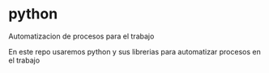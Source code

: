 # python
Automatizacion de procesos para el trabajo

En este repo usaremos python y sus librerias para automatizar procesos en el trabajo
